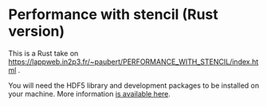 # Performance with stencil (Rust version)

This is a Rust take on https://lappweb.in2p3.fr/~paubert/PERFORMANCE_WITH_STENCIL/index.html .

You will need the HDF5 library and development packages to be installed on your
machine. More information [is available here](https://github.com/aldanor/hdf5-rust#compatibility).

